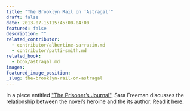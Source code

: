 ```yaml
---
title: "The Brooklyn Rail on ‘Astragal’"
draft: false
date: 2013-07-15T15:45:00-04:00
featured: false
description: ""
related_contributor:
  - contributor/albertine-sarrazin.md
  - contributor/patti-smith.md
related_book:
  - book/astragal.md
images:
featured_image_position: 
_slug: the-brooklyn-rail-on-astragal
---
```


In a piece entitled ["The Prisoner’s Journal"](http://www.brooklynrail.org/2013/07/books/the-prisoners-journal#), Sara Freeman discusses the relationship between the [novel](http://ndbooks.com/book/astragal)’s heroine and the its author. Read it [here](http://www.brooklynrail.org/2013/07/books/the-prisoners-journal#). 

